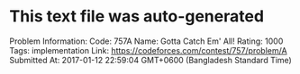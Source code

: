 # This text file was auto-generated

Problem Information:
Code: 757A
Name: Gotta Catch Em' All!
Rating: 1000
Tags: implementation
Link: https://codeforces.com/contest/757/problem/A
Submitted At: 2017-01-12 22:59:04 GMT+0600 (Bangladesh Standard Time)
